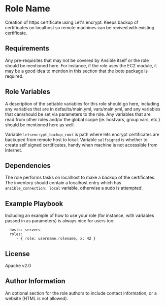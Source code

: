 Role Name
=========

Creation of https certificate using Let's encrypt.
Keeps backup of certificates on localhost so remote machines can be revived with existing certificate.

Requirements
------------

Any pre-requisites that may not be covered by Ansible itself or the role should be mentioned here. For instance, if the role uses the EC2 module, it may be a good idea to mention in this section that the boto package is required.

Role Variables
--------------

A description of the settable variables for this role should go here, including any variables that are in defaults/main.yml, vars/main.yml, and any variables that can/should be set via parameters to the role. Any variables that are read from other roles and/or the global scope (ie. hostvars, group vars, etc.) should be mentioned here as well.

Variable `letsencrypt_backup_root` is path where lets encrypt certificates are backuped from remote host to local.
Variable `selfsigned` is whether to create self signed certificates, handy when machine is not accessible from Internet.

Dependencies
------------

The role performs tasks on localhost to make a backup of the certificates. 
The inventory should contain a localhost entry which has `ansible_connection: local` variable, otherwise a sudo is attempted.

Example Playbook
----------------

Including an example of how to use your role (for instance, with variables passed in as parameters) is always nice for users too:

    - hosts: servers
      roles:
         - { role: username.rolename, x: 42 }

License
-------

Apache v2.0

Author Information
------------------

An optional section for the role authors to include contact information, or a website (HTML is not allowed).
